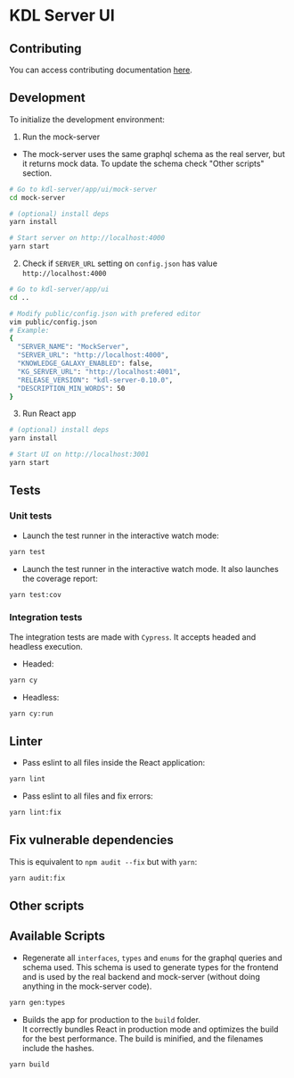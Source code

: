 # KDL Server UI
## Contributing
You can access contributing documentation [here](./docs/contributing.md).

## Development

To initialize the development environment:

1. Run the mock-server
- The mock-server uses the same graphql schema as the real server, but it returns mock data. To update the schema check "Other scripts" section.
```bash
# Go to kdl-server/app/ui/mock-server
cd mock-server

# (optional) install deps
yarn install

# Start server on http://localhost:4000
yarn start
```

2. Check if `SERVER_URL` setting on `config.json` has value `http://localhost:4000`
```bash
# Go to kdl-server/app/ui
cd ..

# Modify public/config.json with prefered editor
vim public/config.json
# Example:
{
  "SERVER_NAME": "MockServer",
  "SERVER_URL": "http://localhost:4000",
  "KNOWLEDGE_GALAXY_ENABLED": false,
  "KG_SERVER_URL": "http://localhost:4001",
  "RELEASE_VERSION": "kdl-server-0.10.0",
  "DESCRIPTION_MIN_WORDS": 50
}

```

3. Run React app
```bash
# (optional) install deps
yarn install

# Start UI on http://localhost:3001
yarn start
```

## Tests
### Unit tests
* Launch the test runner in the interactive watch mode:
```bash
yarn test
```
* Launch the test runner in the interactive watch mode. It also launches the coverage report:
```bash
yarn test:cov
```
### Integration tests
The integration tests are made with `Cypress`. It accepts headed and headless execution.

* Headed:
```bash
yarn cy
```

* Headless:
```bash
yarn cy:run
```
## Linter

* Pass eslint to all files inside the React application:
```bash
yarn lint
```
* Pass eslint to all files and fix errors:
```bash
yarn lint:fix
```

## Fix vulnerable dependencies

This is equivalent to `npm audit --fix` but with `yarn`:
```bash
yarn audit:fix
```

## Other scripts

## Available Scripts

* Regenerate all `interfaces`, `types` and `enums` for the graphql queries and schema used. This schema is used to generate types for the frontend and is used by the real backend and mock-server (without doing anything in the mock-server code).
```bash
yarn gen:types
```

* Builds the app for production to the `build` folder.\
  It correctly bundles React in production mode and optimizes the build for the best performance.
  The build is minified, and the filenames include the hashes.
```bash
yarn build
```
